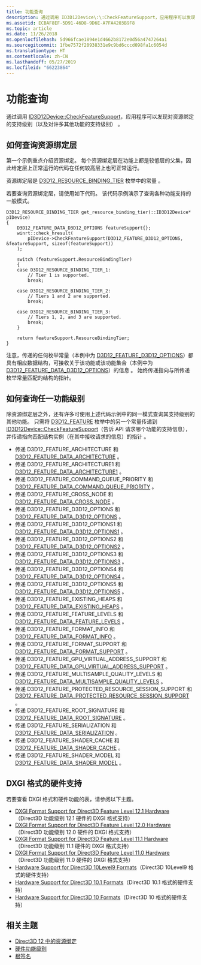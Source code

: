 ```yaml
---
title: 功能查询
description: 通过调用 ID3D12Device\:\:CheckFeatureSupport，应用程序可以发现对资源绑定和许多其他功能的支持级别。
ms.assetid: ECBAF8EF-5D91-46D8-9D6E-A7FA4203B9F8
ms.topic: article
ms.date: 11/26/2018
ms.openlocfilehash: 5d966fcae1894e1d4662b8172e0d56a4747264a1
ms.sourcegitcommit: 1fbe7572f20938331e9c9bd6cccd098fa1c6054d
ms.translationtype: HT
ms.contentlocale: zh-CN
ms.lasthandoff: 05/27/2019
ms.locfileid: "66223864"
---
```

# <a name="capability-querying"></a>功能查询

通过调用 [ID3D12Device::CheckFeatureSupport](/windows/desktop/api/D3D12/nf-d3d12-id3d12device-checkfeaturesupport)，应用程序可以发现对资源绑定的支持级别（以及对许多其他功能的支持级别）  。

## <a name="how-to-query-for-the-resource-binding-tier"></a>如何查询资源绑定层

第一个示例重点介绍资源绑定。 每个资源绑定层在功能上都是较低层的父集，因此给定层上正常运行的代码在任何较高层上也可正常运行。

资源绑定层是 [D3D12_RESOURCE_BINDING_TIER](/windows/desktop/api/D3D12/ne-d3d12-d3d12_resource_binding_tier) 枚举中的常量  。

若要查询资源绑定层，请使用如下代码。 该代码示例演示了查询各种功能支持的一般模式。

```cppwinrt
D3D12_RESOURCE_BINDING_TIER get_resource_binding_tier(::ID3D12Device* pIDevice)
{
    D3D12_FEATURE_DATA_D3D12_OPTIONS featureSupport{};
    winrt::check_hresult(
        pIDevice->CheckFeatureSupport(D3D12_FEATURE_D3D12_OPTIONS, &featureSupport, sizeof(featureSupport))
    );

    switch (featureSupport.ResourceBindingTier)
    {
    case D3D12_RESOURCE_BINDING_TIER_1:
        // Tier 1 is supported.
        break;

    case D3D12_RESOURCE_BINDING_TIER_2:
        // Tiers 1 and 2 are supported.
        break;

    case D3D12_RESOURCE_BINDING_TIER_3:
        // Tiers 1, 2, and 3 are supported.
        break;
    }

    return featureSupport.ResourceBindingTier;
}
```

注意，传递的任何枚举常量（本例中为 [D3D12_FEATURE_D3D12_OPTIONS](/windows/desktop/api/d3d12/ne-d3d12-d3d12_feature)）都具有相应数据结构，可接收关于该功能或该功能集合（本例中为 [D3D12_FEATURE_DATA_D3D12_OPTIONS](/windows/desktop/api/d3d12/ns-d3d12-d3d12_feature_data_d3d12_options)）的信息   。 始终传递指向与所传递枚举常量匹配的结构的指针。

## <a name="how-to-query-for-any-feature-level"></a>如何查询任一功能级别

除资源绑定层之外，还有许多可使用上述代码示例中的同一模式查询其支持级别的其他功能。 只需将 [D3D12_FEATURE](/windows/desktop/api/d3d12/ne-d3d12-d3d12_feature) 枚举中的另一个常量传递到 [ID3D12Device::CheckFeatureSupport](/windows/desktop/api/D3D12/nf-d3d12-id3d12device-checkfeaturesupport)（告诉 API 请求哪个功能的支持信息），并传递指向匹配结构实例（在其中接收请求的信息）的指针   。

- 传递 D3D12_FEATURE_ARCHITECTURE 和 [D3D12_FEATURE_DATA_ARCHITECTURE](/windows/desktop/api/d3d12/ns-d3d12-d3d12_feature_data_architecture)   。
- 传递 D3D12_FEATURE_ARCHITECTURE1 和 [D3D12_FEATURE_DATA_ARCHITECTURE1](/windows/desktop/api/d3d12/ns-d3d12-d3d12_feature_data_architecture1)   。
- 传递 D3D12_FEATURE_COMMAND_QUEUE_PRIORITY 和 [D3D12_FEATURE_DATA_COMMAND_QUEUE_PRIORITY](/windows/desktop/api/d3d12/ns-d3d12-d3d12_feature_data_command_queue_priority)   。
- 传递 D3D12_FEATURE_CROSS_NODE 和 [D3D12_FEATURE_DATA_CROSS_NODE](/windows/desktop/api/d3d12/ns-d3d12-d3d12_feature_data_cross_node)   。
- 传递 D3D12_FEATURE_D3D12_OPTIONS 和 [D3D12_FEATURE_DATA_D3D12_OPTIONS](/windows/desktop/api/d3d12/ns-d3d12-d3d12_feature_data_d3d12_options)   。
- 传递 D3D12_FEATURE_D3D12_OPTIONS1 和 [D3D12_FEATURE_DATA_D3D12_OPTIONS1](/windows/desktop/api/d3d12/ns-d3d12-d3d12_feature_data_d3d12_options1)   。
- 传递 D3D12_FEATURE_D3D12_OPTIONS2 和 [D3D12_FEATURE_DATA_D3D12_OPTIONS2](/windows/desktop/api/d3d12/ns-d3d12-d3d12_feature_data_d3d12_options2)   。
- 传递 D3D12_FEATURE_D3D12_OPTIONS3 和 [D3D12_FEATURE_DATA_D3D12_OPTIONS3](/windows/desktop/api/d3d12/ns-d3d12-d3d12_feature_data_d3d12_options3)   。
- 传递 D3D12_FEATURE_D3D12_OPTIONS4 和 [D3D12_FEATURE_DATA_D3D12_OPTIONS4](/windows/desktop/api/d3d12/ns-d3d12-d3d12_feature_data_d3d12_options4)   。
- 传递 D3D12_FEATURE_D3D12_OPTIONS5 和 [D3D12_FEATURE_DATA_D3D12_OPTIONS5](/windows/desktop/api/d3d12/ns-d3d12-d3d12_feature_data_d3d12_options5)   。
- 传递 D3D12_FEATURE_EXISTING_HEAPS 和 [D3D12_FEATURE_DATA_EXISTING_HEAPS](/windows/desktop/api/d3d12/ns-d3d12-d3d12_feature_data_existing_heaps)   。
- 传递 D3D12_FEATURE_FEATURE_LEVELS 和 [D3D12_FEATURE_DATA_FEATURE_LEVELS](/windows/desktop/api/d3d12/ns-d3d12-d3d12_feature_data_feature_levels)   。
- 传递 D3D12_FEATURE_FORMAT_INFO 和 [D3D12_FEATURE_DATA_FORMAT_INFO](/windows/desktop/api/d3d12/ns-d3d12-d3d12_feature_data_format_info)   。
- 传递 D3D12_FEATURE_FORMAT_SUPPORT 和 [D3D12_FEATURE_DATA_FORMAT_SUPPORT](/windows/desktop/api/d3d12/ns-d3d12-d3d12_feature_data_format_support)   。
- 传递 D3D12_FEATURE_GPU_VIRTUAL_ADDRESS_SUPPORT 和 [D3D12_FEATURE_DATA_GPU_VIRTUAL_ADDRESS_SUPPORT](/windows/desktop/api/d3d12/ns-d3d12-d3d12_feature_data_gpu_virtual_address_support)   。
- 传递 D3D12_FEATURE_MULTISAMPLE_QUALITY_LEVELS 和 [D3D12_FEATURE_DATA_MULTISAMPLE_QUALITY_LEVELS](/windows/desktop/api/d3d12/ns-d3d12-d3d12_feature_data_multisample_quality_levels)   。
- 传递 D3D12_FEATURE_PROTECTED_RESOURCE_SESSION_SUPPORT 和 [D3D12_FEATURE_DATA_PROTECTED_RESOURCE_SESSION_SUPPORT](/windows/desktop/api/d3d12/ns-d3d12-d3d12_feature_data_protected_resource_session_support)   。
- 传递 D3D12_FEATURE_ROOT_SIGNATURE 和[D3D12_FEATURE_DATA_ROOT_SIGNATURE](/windows/desktop/api/d3d12/ns-d3d12-d3d12_feature_data_root_signature)   。
- 传递 D3D12_FEATURE_SERIALIZATION 和[D3D12_FEATURE_DATA_SERIALIZATION](/windows/desktop/api/d3d12/ns-d3d12-d3d12_feature_data_serialization)   。
- 传递 D3D12_FEATURE_SHADER_CACHE 和 [D3D12_FEATURE_DATA_SHADER_CACHE](/windows/desktop/api/d3d12/ns-d3d12-d3d12_feature_data_shader_cache)   。
- 传递 D3D12_FEATURE_SHADER_MODEL 和 [D3D12_FEATURE_DATA_SHADER_MODEL](/windows/desktop/api/d3d12/ns-d3d12-d3d12_feature_data_shader_model)   。

## <a name="hardware-support-for-dxgi-formats"></a>DXGI 格式的硬件支持

若要查看 DXGI 格式和硬件功能的表，请参阅以下主题。

- [DXGI Format Support for Direct3D Feature Level 12.1 Hardware](https://msdn.microsoft.com/library/windows/desktop/mt426648)（Direct3D 功能级别 12.1 硬件的 DXGI 格式支持）
- [DXGI Format Support for Direct3D Feature Level 12.0 Hardware](https://msdn.microsoft.com/library/windows/desktop/mt426647)（Direct3D 功能级别 12.0 硬件的 DXGI 格式支持）
- [DXGI Format Support for Direct3D Feature Level 11.1 Hardware](https://msdn.microsoft.com/library/windows/desktop/mt427456)（Direct3D 功能级别 11.1 硬件的 DXGI 格式支持）
- [DXGI Format Support for Direct3D Feature Level 11.0 Hardware](https://msdn.microsoft.com/library/windows/desktop/mt427455)（Direct3D 功能级别 11.0 硬件的 DXGI 格式支持）
- [Hardware Support for Direct3D 10Level9 Formats](https://msdn.microsoft.com/library/windows/desktop/ff471324)（Direct3D 10Level9 格式的硬件支持）
- [Hardware Support for Direct3D 10.1 Formats](https://msdn.microsoft.com/library/windows/desktop/cc627091)（Direct3D 10.1 格式的硬件支持）
- [Hardware Support for Direct3D 10 Formats](https://msdn.microsoft.com/library/windows/desktop/cc627090)（Direct3D 10 格式的硬件支持）

## <a name="related-topics"></a>相关主题

* [Direct3D 12 中的资源绑定](resource-binding.md)
* [硬件功能级别](hardware-feature-levels.md)
* [根签名](root-signatures.md)
